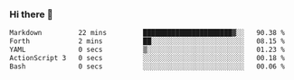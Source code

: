 ### Hi there 👋

<!--
**urzz/urzz** is a ✨ _special_ ✨ repository because its `README.md` (this file) appears on your GitHub profile.

Here are some ideas to get you started:

- 🔭 I’m currently working on ...
- 🌱 I’m currently learning ...
- 👯 I’m looking to collaborate on ...
- 🤔 I’m looking for help with ...
- 💬 Ask me about ...
- 📫 How to reach me: ...
- 😄 Pronouns: ...
- ⚡ Fun fact: ...
-->

<!--START_SECTION:waka-->

```txt
Markdown         22 mins         ██████████████████████▓░░   90.38 %
Forth            2 mins          ██░░░░░░░░░░░░░░░░░░░░░░░   08.15 %
YAML             0 secs          ▒░░░░░░░░░░░░░░░░░░░░░░░░   01.23 %
ActionScript 3   0 secs          ░░░░░░░░░░░░░░░░░░░░░░░░░   00.18 %
Bash             0 secs          ░░░░░░░░░░░░░░░░░░░░░░░░░   00.06 %
```

<!--END_SECTION:waka-->
